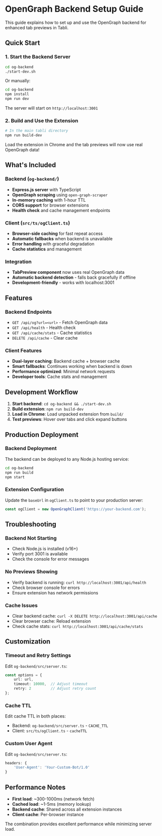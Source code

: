 # OpenGraph Backend Setup Guide

This guide explains how to set up and use the OpenGraph backend for enhanced tab previews in Tabli.

## Quick Start

### 1. Start the Backend Server

```bash
cd og-backend
./start-dev.sh
```

Or manually:

```bash
cd og-backend
npm install
npm run dev
```

The server will start on `http://localhost:3001`

### 2. Build and Use the Extension

```bash
# In the main tabli directory
npm run build-dev
```

Load the extension in Chrome and the tab previews will now use real OpenGraph data!

## What's Included

### Backend (`og-backend/`)

- **Express.js server** with TypeScript
- **OpenGraph scraping** using `open-graph-scraper`
- **In-memory caching** with 1-hour TTL
- **CORS support** for browser extensions
- **Health check** and cache management endpoints

### Client (`src/ts/ogClient.ts`)

- **Browser-side caching** for fast repeat access
- **Automatic fallbacks** when backend is unavailable
- **Error handling** with graceful degradation
- **Cache statistics** and management

### Integration

- **TabPreview component** now uses real OpenGraph data
- **Automatic backend detection** - falls back gracefully if offline
- **Development-friendly** - works with localhost:3001

## Features

### Backend Endpoints

- `GET /api/og?url=<url>` - Fetch OpenGraph data
- `GET /api/health` - Health check
- `GET /api/cache/stats` - Cache statistics  
- `DELETE /api/cache` - Clear cache

### Client Features

- **Dual-layer caching**: Backend cache + browser cache
- **Smart fallbacks**: Continues working when backend is down
- **Performance optimized**: Minimal network requests
- **Developer tools**: Cache stats and management

## Development Workflow

1. **Start backend**: `cd og-backend && ./start-dev.sh`
2. **Build extension**: `npm run build-dev`
3. **Load in Chrome**: Load unpacked extension from `build/`
4. **Test previews**: Hover over tabs and click expand buttons

## Production Deployment

### Backend Deployment

The backend can be deployed to any Node.js hosting service:

```bash
cd og-backend
npm run build
npm start
```

### Extension Configuration

Update the `baseUrl` in `ogClient.ts` to point to your production server:

```typescript
const ogClient = new OpenGraphClient('https://your-backend.com');
```

## Troubleshooting

### Backend Not Starting

- Check Node.js is installed (v16+)
- Verify port 3001 is available
- Check the console for error messages

### No Previews Showing

- Verify backend is running: `curl http://localhost:3001/api/health`
- Check browser console for errors
- Ensure extension has network permissions

### Cache Issues

- Clear backend cache: `curl -X DELETE http://localhost:3001/api/cache`
- Clear browser cache: Reload extension
- Check cache stats: `curl http://localhost:3001/api/cache/stats`

## Customization

### Timeout and Retry Settings

Edit `og-backend/src/server.ts`:

```typescript
const options = {
    url: url,
    timeout: 10000,  // Adjust timeout
    retry: 2         // Adjust retry count
};
```

### Cache TTL

Edit cache TTL in both places:

- Backend: `og-backend/src/server.ts` - `CACHE_TTL`
- Client: `src/ts/ogClient.ts` - `cacheTTL`

### Custom User Agent

Edit `og-backend/src/server.ts`:

```typescript
headers: {
    'User-Agent': 'Your-Custom-Bot/1.0'
}
```

## Performance Notes

- **First load**: ~300-1000ms (network fetch)
- **Cached load**: ~1-5ms (memory lookup)
- **Backend cache**: Shared across all extension instances
- **Client cache**: Per-browser instance

The combination provides excellent performance while minimizing server load.